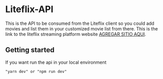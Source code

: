# Liteflix-API

This is the API to be consumed from the Liteflix client so you could add movies and list them in your customized movie list from there.
This is the link to the liteflix streaming platform website [AGREGAR SITIO AQUI](https://markdownlivepreview.com/).

## Getting started

If you want run the api in your local environment

```
"yarn dev" or "npm run dev"
```
